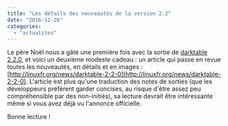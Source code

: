```yaml
---
title: "Les détails des nouveautés de la version 2.2"
date: "2016-12-26"
categories: 
  - "actualites"
---
```


Le père Noël nous a gâté une première fois avec la sortie de [darktable 2.2.0](/2016/12/darktable-2-2-disponible/), et voici un deuxième modeste cadeau : un article qui passe en revue toutes les nouveautés, en détails et en images : [http://linuxfr.org/news/darktable-2-2-0](http://linuxfr.org/news/darktable-2-2-0). L'article est plus qu'une traduction des notes de sorties (que les développeurs préfèrent garder concises, au risque d'être assez peu compréhensible par des non-initiés), sa lecture devrait être intéressante même si vous avez déjà vu l'annonce officielle.

Bonne lecture !
